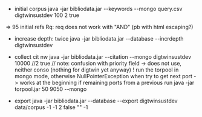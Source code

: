 
 - initial corpus java -jar bibliodata.jar --keywords --mongo query.csv digtwinsustdev 100 2 true

=> 95 initial refs
Rq: req does not work with "AND" (pb with html escaping?)

 - increase depth: twice java -jar bibliodata.jar --database --incrdepth digtwinsustdev

 - collect cit nw
java -jar bibliodata.jar --citation --mongo digtwinsustdev 10000 //2 true
// note: confusion with priority field -> does not use, neither conso (nothing for digtwin yet anyway)
! run the torpool in mongo mode, otherwise NullPointerException when try to get next port -> works at the beginning if remaining ports from a previous run
java -jar torpool.jar 50 9050 --mongo

 - export java -jar bibliodata.jar --database --export digtwinsustdev data/corpus -1 -1 2 false "" -1


